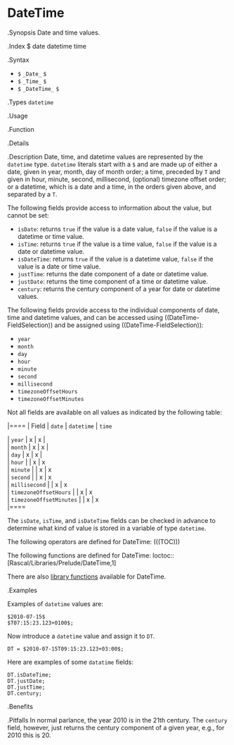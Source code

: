 # DateTime

.Synopsis
Date and time values.

.Index
$ date datetime time

.Syntax

*  `$` `_Date_` `$`
*  `$` `_Time_` `$`
*  `$` `_DateTime_` `$`

.Types
`datetime`

.Usage

.Function

.Details

.Description
Date, time, and datetime values are represented by the `datetime` type.
`datetime` literals start with a `$` and are made up of either a date, given in year, month, day of month order; 
a time, preceded by `T` and given in hour, minute, second, millisecond, (optional) timezone offset order; 
or a datetime, which is a date and a time, in the orders given above, and separated by a `T`. 

The following fields provide access to information about the value, but cannot be set:

* `isDate`: returns `true` if the value is a date value, `false` if the value is a
   datetime or time value.
* `isTime`: returns `true` if the value is a time value, `false` if the value is a
   date or datetime value.
* `isDateTime`: returns `true` if the value is a datetime value, `false` if the value is a
   date or time value.
* `justTime`: returns the date component of a date or datetime value.
* `justDate`: returns the time component of a time or datetime value.
* `century`: returns the century component of a year for date or datetime values.


The following fields provide access to the individual components of date, time and datetime values,
and can be accessed using ((DateTime-FieldSelection)) and be assigned using ((DateTime-FieldSelection)):

*  `year`
*  `month`
*  `day`
*  `hour`
*  `minute`
*  `second`
*  `millisecond`
*  `timezoneOffsetHours`
*  `timezoneOffsetMinutes`


Not all fields are available on all values as indicated by the following table:

|====
| Field                   | `date` | `datetime` | `time` 

| `year`                  |  x     |  x         |        
| `month`                 |  x     |  x         |        
| `day`                   |  x     |  x         |        
| `hour`                  |        |  x         | x      
| `minute`                |        |  x         | x      
| `second`                |        |  x         | x      
| `millisecond`           |        |  x         | x      
| `timezoneOffsetHours`   |        |  x         | x      
| `timezoneOffsetMinutes` |        |  x         | x      
|====

The `isDate`, `isTime`, and `isDateTime` fields can be checked in advance to determine what
kind of value is stored in a variable of type `datetime`.

The following operators are defined for DateTime:
(((TOC)))

The following functions are defined for DateTime:
loctoc::[Rascal/Libraries/Prelude/DateTime,1]

There are also [library functions]((Libraries:Prelude-DateTime)) available for DateTime.

.Examples

Examples of `datetime` values are:
```rascal-shell,continue
$2010-07-15$
$T07:15:23.123+0100$;
```
Now introduce a `datetime` value and assign it to `DT`.
```rascal-shell,continue
DT = $2010-07-15T09:15:23.123+03:00$;
```
Here are examples of some `datatime` fields:
```rascal-shell,continue
DT.isDateTime;
DT.justDate;
DT.justTime;
DT.century;
```

.Benefits

.Pitfalls
In normal parlance, the year 2010 is in the 21th century.
The `century` field, however, just returns the century component of a given year, e.g., for 2010 this is 20.

